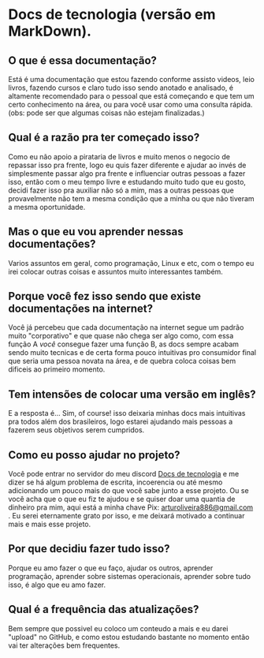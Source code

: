 # Docs de tecnologia (versão em MarkDown).

## O que é essa documentação?
Está é uma documentação que estou fazendo conforme assisto videos, leio livros, fazendo cursos e claro tudo isso sendo anotado e analisado, é altamente 
recomendado para o pessoal que está começando e que tem um certo conhecimento na área, ou para você usar como uma consulta rápida. (obs: pode ser que algumas 
coisas não estejam finalizadas.)

## Qual é a razão pra ter começado isso?
Como eu não apoio a pirataria de livros e muito menos o negocio de repassar isso pra frente, logo eu quis fazer diferente e ajudar ao invés de simplesmente 
passar algo pra frente e influenciar outras pessoas a fazer isso, então com o meu tempo livre e estudando muito tudo que eu gosto, decidi 
fazer isso pra auxiliar não só a mim, mas a outras pessoas que provavelmente não tem a mesma condição que a minha ou que não tiveram a mesma oportunidade.

## Mas o que eu vou aprender nessas documentações?
Varios assuntos em geral, como programação, Linux e etc, com o tempo eu irei colocar outras coisas e assuntos muito interessantes também.

## Porque você fez isso sendo que existe documentações na internet?
Você já percebeu que cada documentação na internet segue um padrão muito "corporativo" e que quase não chega ser algo como, com essa função A *você* consegue fazer uma 
função B, as docs sempre acabam sendo muito tecnicas e de certa forma pouco intuitivas pro consumidor final que seria uma pessoa novata na área,
e de quebra coloca coisas bem dificeis ao primeiro momento.

## Tem intensões de colocar uma versão em inglês?
E a resposta é... Sim, of course! isso deixaria minhas docs mais intuitivas pra todos além dos brasileiros, logo estarei ajudando mais pessoas a fazerem seus objetivos 
serem cumpridos.

## Como eu posso ajudar no projeto?
Você pode entrar no servidor do meu discord [Docs de tecnologia](https://discord.gg/azAuQ7Cq) e me dizer se há algum problema de escrita, incoerencia ou até mesmo adicionando um pouco mais do que você sabe junto a esse 
projeto. Ou se você acha que o que eu fiz te ajudou e se quiser doar uma quantia de dinheiro pra mim, aqui está a minha chave Pix: arturoliveira886@gmail.com .
Eu serei eternamente grato por isso, e me deixará motivado a continuar mais e mais esse projeto.

## Por que decidiu fazer tudo isso?
Porque eu amo fazer o que eu faço, ajudar os outros, aprender programação, aprender sobre sistemas operacionais, aprender sobre tudo isso, é algo que eu amo fazer.

## Qual é a frequência das atualizações?
Bem sempre que possivel eu coloco um conteudo a mais e eu darei "upload" no GitHub, e como estou estudando bastante no momento então vai ter alterações bem frequentes.
